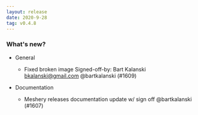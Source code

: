 ```yaml
---
layout: release
date: 2020-9-28
tag: v0.4.8
---
```


### What's new?

- General

  - Fixed broken image Signed-off-by: Bart Kalanski bkalanski@gmail.com @bartkalanski (#1609)

- Documentation

  - Meshery releases documentation update w/ sign off @bartkalanski (#1607)

